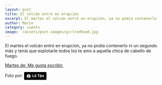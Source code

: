 ```yaml
---
layout: post
title: El volcán entro en erupción
excerpt: El martes el volcán entró en erupción, ya no podía contenerlo ni un segundo más...
author: Mario
category: cuento
image:  /assets/post-images/girlredhead.jpg
---
```


El martes el volcán entró en erupción, ya no podía contenerlo ni un segundo más y tenía que explotarle todos los te amo a aquella chica de cabello de fuego.  

[Martes de: Me gusta escribir.](https://twitter.com/megustaescribir/status/1045230514691600385)  

Foto por: <a style="background-color:black;color:white;text-decoration:none;padding:4px 6px;font-family:-apple-system, BlinkMacSystemFont, 'San Francisco', 'Helvetica Neue', Helvetica, Ubuntu, Roboto, Noto, 'Segoe UI', Arial, sans-serif;font-size:12px;font-weight:bold;line-height:1.2;display:inline-block;border-radius:3px" href="https://unsplash.com/@ktsfish?utm_medium=referral&utm_campaign=photographer-credit&utm_content=creditBadge" target="_blank" rel="noopener noreferrer" title="Download free do whatever you want high-resolution photos from Lê Tân"><span style="display:inline-block;padding:2px 3px"><svg xmlns="http://www.w3.org/2000/svg" style="height:12px;width:auto;position:relative;vertical-align:middle;top:-1px;fill:white" viewBox="0 0 32 32"><title>unsplash-logo</title><path d="M20.8 18.1c0 2.7-2.2 4.8-4.8 4.8s-4.8-2.1-4.8-4.8c0-2.7 2.2-4.8 4.8-4.8 2.7.1 4.8 2.2 4.8 4.8zm11.2-7.4v14.9c0 2.3-1.9 4.3-4.3 4.3h-23.4c-2.4 0-4.3-1.9-4.3-4.3v-15c0-2.3 1.9-4.3 4.3-4.3h3.7l.8-2.3c.4-1.1 1.7-2 2.9-2h8.6c1.2 0 2.5.9 2.9 2l.8 2.4h3.7c2.4 0 4.3 1.9 4.3 4.3zm-8.6 7.5c0-4.1-3.3-7.5-7.5-7.5-4.1 0-7.5 3.4-7.5 7.5s3.3 7.5 7.5 7.5c4.2-.1 7.5-3.4 7.5-7.5z"></path></svg></span><span style="display:inline-block;padding:2px 3px">Lê Tân</span></a>
